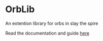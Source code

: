 # OrbLib
An extention library for orbs in slay the spire

Read the documentation and guide [here](https://github.com/Lyraedan/STS-OrbLib/wiki/Guide#using-the-new-framework)
